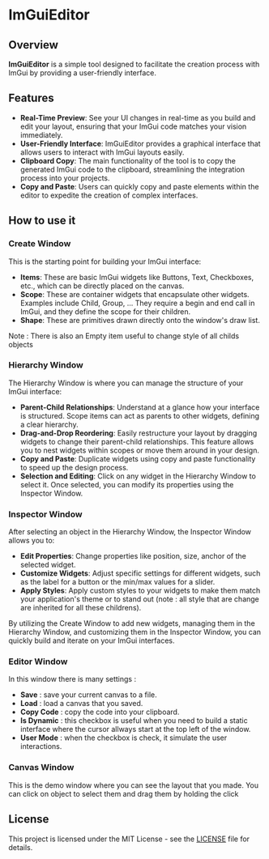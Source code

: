 # ImGuiEditor

## Overview
**ImGuiEditor** is a simple tool designed to facilitate the creation process with ImGui by providing a user-friendly interface.

## Features
- **Real-Time Preview**: See your UI changes in real-time as you build and edit your layout, ensuring that your ImGui code matches your vision immediately.
- **User-Friendly Interface**: ImGuiEditor provides a graphical interface that allows users to interact with ImGui layouts easily.
- **Clipboard Copy**: The main functionality of the tool is to copy the generated ImGui code to the clipboard, streamlining the integration process into your projects.
- **Copy and Paste**: Users can quickly copy and paste elements within the editor to expedite the creation of complex interfaces.

## How to use it

### Create Window
This is the starting point for building your ImGui interface:

- **Items**: These are basic ImGui widgets like Buttons, Text, Checkboxes, etc., which can be directly placed on the canvas.
- **Scope**: These are container widgets that encapsulate other widgets. Examples include Child, Group, ... They require a begin and end call in ImGui, and they define the scope for their children.
- **Shape**: These are primitives drawn directly onto the window's draw list.

Note : There is also an Empty item useful to change style of all childs objects

### Hierarchy Window
The Hierarchy Window is where you can manage the structure of your ImGui interface:

- **Parent-Child Relationships**: Understand at a glance how your interface is structured. Scope items can act as parents to other widgets, defining a clear hierarchy.
- **Drag-and-Drop Reordering**: Easily restructure your layout by dragging widgets to change their parent-child relationships. This feature allows you to nest widgets within scopes or move them around in your design.
- **Copy and Paste**: Duplicate widgets using copy and paste functionality to speed up the design process.
- **Selection and Editing**: Click on any widget in the Hierarchy Window to select it. Once selected, you can modify its properties using the Inspector Window.

### Inspector Window
After selecting an object in the Hierarchy Window, the Inspector Window allows you to:

- **Edit Properties**: Change properties like position, size, anchor of the selected widget.
- **Customize Widgets**: Adjust specific settings for different widgets, such as the label for a button or the min/max values for a slider.
- **Apply Styles**: Apply custom styles to your widgets to make them match your application's theme or to stand out (note : all style that are change are inherited for all these childrens).

By utilizing the Create Window to add new widgets, managing them in the Hierarchy Window, and customizing them in the Inspector Window, you can quickly build and iterate on your ImGui interfaces.

### Editor Window
In this window there is many settings :

- **Save** : save your current canvas to a file.
- **Load** : load a canvas that you saved.
- **Copy Code** : copy the code into your clipboard.
- **Is Dynamic** : this checkbox is useful when you need to build a static interface where the cursor allways start at the top left of the window.
- **User Mode** : when the checkbox is check, it simulate the user interactions.

### Canvas Window
This is the demo window where you can see the layout that you made.
You can click on object to select them and drag them by holding the click

## License
This project is licensed under the MIT License - see the [LICENSE](LICENSE.txt) file for details.
